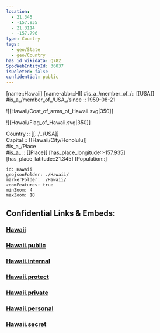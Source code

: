 ```yaml
---
location:
  - 21.345
  - -157.935
  - 21.3114
  - -157.796
type: Country
tags:
  - geo/State
  - geo/Country
has_id_wikidata: Q782
SpocWebEntityId: 36037
isDeleted: false
confidential: public
---
```

[name::Hawaii] 
[name-abbr::HI] 
#is_a_/member_of_/:: [[USA]]
#is_a_/member_of_/USA_/since :: 1959-08-21 



![[Hawaii/Coat_of_arms_of_Hawaii.svg|350]] 

![[Hawaii/Flag_of_Hawaii.svg|350]] 

Country :: [[../../USA]]  
Capital :: [[Hawaii/City/Honolulu]]  
#is_a_/Place  
#is_a_ :: [[Place]] 
[has_place_longitude::-157.935] 
[has_place_latitude::21.345] 
[Population::] 



```leaflet
id: Hawaii
geojsonFolder: ./Hawaii/
markerFolder: ./Hawaii/
zoomFeatures: true 
minZoom: 4 
maxZoom: 18
```


## Confidential Links & Embeds: 

### [Hawaii](/_Standards/Earth/Continent/America~North/USA/USA~Pacific/Hawaii.md) 

### [Hawaii.public](/_public/Earth/Continent/America~North/USA/USA~Pacific/Hawaii.public.md) 

### [Hawaii.internal](/_internal/Earth/Continent/America~North/USA/USA~Pacific/Hawaii.internal.md) 

### [Hawaii.protect](/_protect/Earth/Continent/America~North/USA/USA~Pacific/Hawaii.protect.md) 

### [Hawaii.private](/_private/Earth/Continent/America~North/USA/USA~Pacific/Hawaii.private.md) 

### [Hawaii.personal](/_personal/Earth/Continent/America~North/USA/USA~Pacific/Hawaii.personal.md) 

### [Hawaii.secret](/_secret/Earth/Continent/America~North/USA/USA~Pacific/Hawaii.secret.md)

